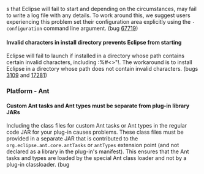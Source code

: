 s that Eclipse will fail to start and depending on the circumstances, may fail to write a log file with any details. To work around
      this, we suggest users experiencing this problem set their configuration area explicitly using the <code>-configuration</code> command line argument. (bug <a
      href="https://bugs.eclipse.org/bugs/show_bug.cgi?id=67719">67719</a>)
    </li>
  </ul>
  <h4>
    <a
      class="mozTocH4"
      name="mozTocId337416"> <b>Invalid characters in install directory prevents Eclipse from starting</b>
    </a>
  </h4>
  <p>
    <a
      class="mozTocH4"
      name="mozTocId337416"> Eclipse will fail to launch if installed in a directory whose path contains certain invalid characters, including :%#&lt;&gt;"!. The workaround is to install Eclipse
      in a directory whose path does not contain invalid characters. (bugs </a><a href="https://bugs.eclipse.org/bugs/show_bug.cgi?id=3109">3109</a> and <a
      href="https://bugs.eclipse.org/bugs/show_bug.cgi?id=17281">17281</a>)
  </p>
  <h3 id="I-Platform-Ant">
    <a
      class="mozTocH3"
      name="mozTocId324774">Platform - Ant</a>
  </h3>
  <h4>
    <a
      class="mozTocH4"
      name="mozTocId480194">Custom Ant tasks and Ant types must be separate from plug-in library JARs</a>
  </h4>
  <p>
    <a
      class="mozTocH4"
      name="mozTocId480194"> Including the class files for custom Ant tasks or Ant types in the regular code JAR for your plug-in causes problems. These class files must be provided in a separate
      JAR that is contributed to the <code>org.eclipse.ant.core.antTasks</code> or <code>antTypes</code> extension point (and not declared as a library in the plug-in's manifest). This ensures that
      the Ant tasks and types are loaded by the special Ant class loader and not by a plug-in classloader. (bug
    </a><a href="https://bugs.eclipse.org/bugs/show_